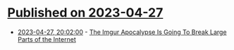 # [Published on 2023-04-27](index.md)

* [2023-04-27, 20:02:00](https://tech.slashdot.org/story/23/04/27/1919211/the-imgur-apocalypse-is-going-to-break-large-parts-of-the-internet?utm_source=rss1.0mainlinkanon&utm_medium=feed) - [The Imgur Apocalypse Is Going To Break Large Parts of the Internet](https://tech.slashdot.org/story/23/04/27/1919211/the-imgur-apocalypse-is-going-to-break-large-parts-of-the-internet?utm_source=rss1.0mainlinkanon&utm_medium=feed)
